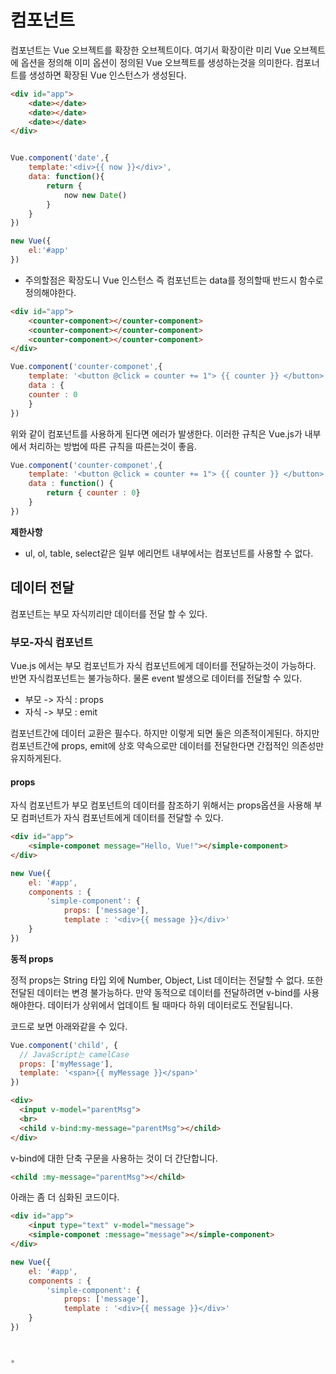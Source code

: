 #  컴포넌트

컴포넌트는 Vue 오브젝트를 확장한 오브젝트이다. 여기서 확장이란 미리 Vue 오브젝트에 옵션을 정의해 이미 옵션이 정의된 Vue 오브젝트를 생성하는것을 의미한다. 컴포너트를 생성하면 확장된 Vue 인스턴스가 생성된다.




```html
<div id="app">
    <date></date>
    <date></date>
    <date></date>
</div>
```

```javascript

Vue.component('date',{
    template:'<div>{{ now }}</div>',
    data: function(){
        return {
            now new Date()
        }
    }
})

new Vue({
    el:'#app'
})
```


* 주의할점은 확장도니 Vue 인스턴스 즉 컴포넌트는 data를 정의할때 반드시 함수로 정의해야한다.

```html
<div id="app">
    <counter-component></counter-component>
    <counter-component></counter-component>
    <counter-component></counter-component>
</div>

```

```javascript
Vue.component('counter-componet',{
    template: '<button @click = counter += 1"> {{ counter }} </button>',
    data : {
    counter : 0
    }
})
```

위와 같이 컴포넌트를 사용하게 된다면 에러가 발생한다. 이러한 규칙은 Vue.js가 내부에서 처리하는 방법에 따른 규칙을 따른는것이 좋음.



```javascript
Vue.component('counter-componet',{
    template: '<button @click = counter += 1"> {{ counter }} </button>',
    data : function() {
        return { counter : 0}
    }
})
```

**제한사항**
* ul, ol, table, select같은 일부 에리먼트 내부에서는 컴포넌트를 사용할 수 없다.



## 데이터 전달
컴포넌트는 부모 자식끼리만 데이터를 전달 할 수 있다.

### 부모-자식 컴포넌트
Vue.js 에서는 부모 컴포넌트가 자식 컴포넌트에게 데이터를 전달하는것이 가능하다. 반면 자식컴포넌트는 불가능하다. 물론 event 발생으로 데이터를 전달할 수 있다.

* 부모 -> 자식 : props
* 자식 -> 부모 : emit

컴포넌트간에 데이터 교환은 필수다. 하지만 이렇게 되면 둘은 의존적이게된다.  하지만 컴포넌트간에 props, emit에 상호 약속으로만 데이터를 전달한다면 간접적인 의존성만 유지하게된다.

#### props
자식 컴포넌트가 부모 컴포넌트의 데이터를 참조하기 위해서는 props옵션을 사용해 부모 컴퍼넌트가 자식 컴포넌트에게 데이터를 전달할 수 있다.

```html
<div id="app">
    <simple-componet message="Hello, Vue!"></simple-component>
</div>
```
```javascript
new Vue({
    el: '#app',
    components : {
        'simple-component': {
            props: ['message'],
            template : '<div>{{ message }}</div>'
    }
})
```

**동적 props**

정적 props는 String 타입 외에 Number, Object, List 데이터는 전달할 수 없다. 또한 전달된 데이터는 변경 불가능하다. 만약 동적으로 데이터를 전달하려면 v-bind를 사용해야한다. 데이터가 상위에서 업데이트 될 때마다 하위 데이터로도 전달됩니다.

코드로 보면 아래와같을 수 있다.

```js
Vue.component('child', {
  // JavaScript는 camelCase
  props: ['myMessage'],
  template: '<span>{{ myMessage }}</span>'
})
```
```html
<div>
  <input v-model="parentMsg">
  <br>
  <child v-bind:my-message="parentMsg"></child>
</div>
```
v-bind에 대한 단축 구문을 사용하는 것이 더 간단합니다.

```html
<child :my-message="parentMsg"></child>
```

아래는 좀 더 심화된 코드이다.
```html
<div id="app">
    <input type="text" v-model="message">
    <simple-componet :message="message"></simple-component>
</div>
```
```javascript
new Vue({
    el: '#app',
    components : {
        'simple-component': {
            props: ['message'],
            template : '<div>{{ message }}</div>'
    }
})



*

